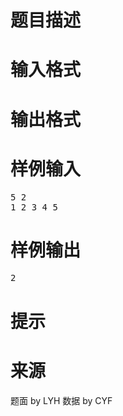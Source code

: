 

# 题目描述



# 输入格式



# 输出格式



# 样例输入


<pre>5 2
1 2 3 4 5
</pre>

# 样例输出


<pre>2
</pre>

# 提示



# 来源


<p>
题面 by LYH 数据 by CYF
</p>
